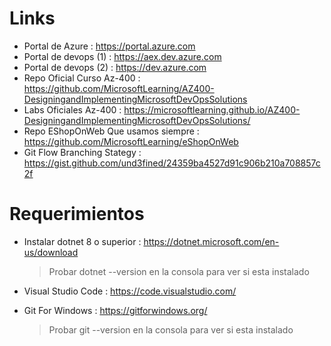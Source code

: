 # Links
* Portal de Azure : https://portal.azure.com
* Portal de devops (1) : https://aex.dev.azure.com
* Portal de devops (2) : https://dev.azure.com
* Repo Oficial Curso Az-400 : https://github.com/MicrosoftLearning/AZ400-DesigningandImplementingMicrosoftDevOpsSolutions
* Labs Oficiales Az-400 : https://microsoftlearning.github.io/AZ400-DesigningandImplementingMicrosoftDevOpsSolutions/
* Repo EShopOnWeb Que usamos siempre : https://github.com/MicrosoftLearning/eShopOnWeb
* Git Flow Branching Stategy : https://gist.github.com/und3fined/24359ba4527d91c906b210a708857c2f

# Requerimientos
* Instalar dotnet 8 o superior : https://dotnet.microsoft.com/en-us/download
  > Probar dotnet --version en la consola para ver si esta instalado
  
* Visual Studio Code : https://code.visualstudio.com/
* Git For Windows : https://gitforwindows.org/
  > Probar git --version en la consola para ver si esta instalado
